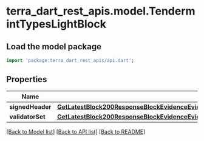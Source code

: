 # terra_dart_rest_apis.model.TendermintTypesLightBlock

## Load the model package
```dart
import 'package:terra_dart_rest_apis/api.dart';
```

## Properties
Name | Type | Description | Notes
------------ | ------------- | ------------- | -------------
**signedHeader** | [**GetLatestBlock200ResponseBlockEvidenceEvidenceInnerLightClientAttackEvidenceConflictingBlockSignedHeader**](GetLatestBlock200ResponseBlockEvidenceEvidenceInnerLightClientAttackEvidenceConflictingBlockSignedHeader.md) |  | [optional] 
**validatorSet** | [**GetLatestBlock200ResponseBlockEvidenceEvidenceInnerLightClientAttackEvidenceConflictingBlockValidatorSet**](GetLatestBlock200ResponseBlockEvidenceEvidenceInnerLightClientAttackEvidenceConflictingBlockValidatorSet.md) |  | [optional] 

[[Back to Model list]](../README.md#documentation-for-models) [[Back to API list]](../README.md#documentation-for-api-endpoints) [[Back to README]](../README.md)


